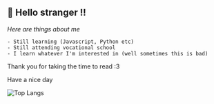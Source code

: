 ## 👋 Hello stranger !!

*Here are things about me*
```
- Still learning (Javascript, Python etc)
- Still attending vocational school
- I learn whatever I'm interested in (well sometimes this is bad)
```

Thank you for taking the time to read :3

Have a nice day

![Top Langs](https://github-readme-stats.vercel.app/api/top-langs/?username=oohmylux&theme=holi&layout=donut-vertical)
